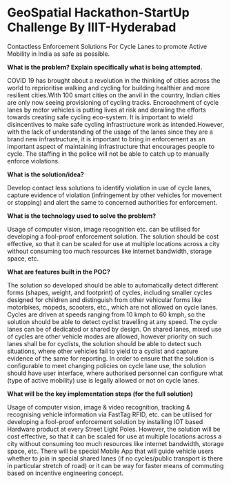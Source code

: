 # GeoSpatial Hackathon-StartUp Challenge By IIIT-Hyderabad
Contactless Enforcement Solutions For Cycle Lanes to promote Active Mobility in India as safe as possible.


**What is the problem? Explain specifically what is being attempted.**

COVID 19 has brought about a revolution in the thinking of cities across the world to reprioritise walking and cycling for building healthier and more resilient cities.With 100 smart cities on the anvil in the country, Indian cities are only now seeing provisioning of cycling tracks. Encroachment of cycle lanes by motor vehicles is putting lives at risk and derailing the efforts towards creating safe cycling eco-system. It is important to wield disincentives to make safe cycling infrastructure work as intended.However, with the lack of understanding of the usage of the lanes since they are a brand new infrastructure, it is important to bring in enforcement as an important aspect of maintaining infrastructure that encourages people to cycle. The staffing in the police will not be able to catch up to manually enforce violations.


**What is the solution/idea?**

Develop contact less solutions to identify violation in use of cycle lanes, capture evidence of violation (infringement by other vehicles for movement or stopping) and alert the same to concerned authorities for enforcement.


**What is the technology used to solve the problem?**

Usage of computer vision, image recognition etc. can be utilised for developing a fool-proof enforcement solution. The solution should be cost effective, so that it can be scaled for use at multiple locations across a city without consuming too much resources like internet bandwidth, storage space, etc.


**What are features built in the POC?**

The solution so developed should be able to automatically detect different forms (shapes, weight, and footprint) of cycles, including smaller cycles designed for children and distinguish from other vehicular forms like motorbikes, mopeds, scooters, etc., which are not allowed on cycle lanes. Cycles are driven at speeds ranging from 10 kmph to 60 kmph, so the solution should be able to detect cyclist travelling at any speed. The cycle lanes can be of dedicated or shared by design. On shared lanes, mixed use of cycles are other vehicle modes are allowed, however priority on such lanes shall be for cyclists, the solution should be able to detect such situations, where other vehicles fail to yield to a cyclist and capture evidence of the same for reporting. In order to ensure that the solution is configurable to meet changing policies on cycle lane use, the solution should have user interface, where authorised personnel can configure what (type of active mobility) use is legally allowed or not on cycle lanes.


**What will be the key implementation steps (for the full solution)**

Usage of computer vision, image & video recognition, tracking & recognising vehicle information via FastTag RFID, etc. can be utilised for developing a fool-proof enforcement solution by installing IOT based Hardware product at every Street Light Poles. However, the solution will be cost effective, so that it can be scaled for use at multiple locations across a city without consuming too much resources like internet bandwidth, storage space, etc. There will be special Mobile App that will guide vehicle users whether to join in special shared lanes (if no cycles/public transport is there in particular stretch of road) or it can be way for faster means of commuting based on incentive engineering concept.
